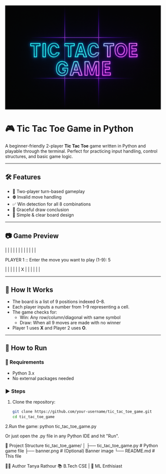 ![Tic Tac Toe Banner](./tic_tac_toe_game_banner.png)


# 🎮 Tic Tac Toe Game in Python

A beginner-friendly 2-player **Tic Tac Toe** game written in Python and playable through the terminal. Perfect for practicing input handling, control structures, and basic game logic.

---

## 🛠️ Features

- 👥 Two-player turn-based gameplay
- ⛔ Invalid move handling
- ✅ Win detection for all 8 combinations
- 🤝 Graceful draw conclusion
- 🎯 Simple & clear board design

---

## 📷 Game Preview

|   |   |   |
|   |   |   |
|   |   |   |

PLAYER 1 :: Enter the move you want to play (1-9): 5

|   |   |   |
|   | X |   |
|   |   |   |


---

## 🧠 How It Works

- The board is a list of 9 positions indexed 0–8.
- Each player inputs a number from 1–9 representing a cell.
- The game checks for:
  - Win: Any row/column/diagonal with same symbol
  - Draw: When all 9 moves are made with no winner
- Player 1 uses **X** and Player 2 uses **O**.

---

## 🚀 How to Run

### 🔧 Requirements

- Python 3.x
- No external packages needed

### ▶️ Steps

1. Clone the repository:
   ```bash
   git clone https://github.com/your-username/tic_tac_toe_game.git
   cd tic_tac_toe_game
2.Run the game:
  python tic_tac_toe_game.py

Or just open the .py file in any Python IDE and hit "Run".

📁 Project Structure
tic_tac_toe_game/
│
├── tic_tac_toe_game.py    # Python game file
├── banner.png             # (Optional) Banner image
└── README.md              # This file


👩‍💻 Author
Tanya Rathour
📚 B.Tech CSE | 🎯  ML Enthisiast 


